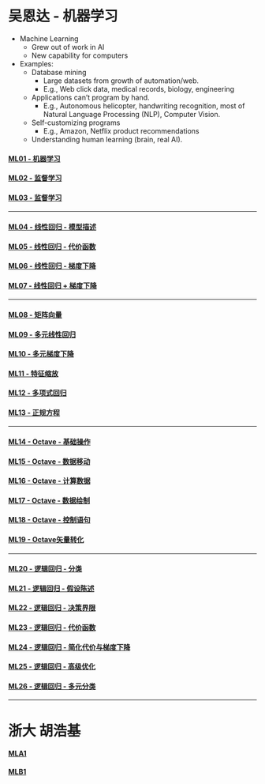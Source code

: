 # 吴恩达 - 机器学习

- Machine Learning
    - Grew out of work in AI
    - New capability for computers
- Examples:
    - Database mining
        - Large datasets from growth of automation/web.
        - E.g., Web click data, medical records, biology, engineering
    - Applications can’t program by hand.
        - E.g., Autonomous helicopter, handwriting recognition, most of Natural Language Processing (NLP), Computer Vision.
    - Self-customizing programs
        - E.g., Amazon, Netflix product recommendations
    - Understanding human learning (brain, real AI).

#### [ML01 - 机器学习](MachineL/ML01)
#### [ML02 - 监督学习](MachineL/ML02)
#### [ML03 - 监督学习](MachineL/ML03)
---
#### [ML04 - 线性回归 - 模型描述](MachineL/ML04)
#### [ML05 - 线性回归 - 代价函数](MachineL/ML05)
#### [ML06 - 线性回归 - 梯度下降](MachineL/ML06)
#### [ML07 - 线性回归 + 梯度下降](MachineL/ML07)
---
#### [ML08 - 矩阵向量](MachineL/ML08)
#### [ML09 - 多元线性回归](MachineL/ML09)
#### [ML10 - 多元梯度下降](MachineL/ML10)
#### [ML11 - 特征缩放](MachineL/ML11)
#### [ML12 - 多项式回归](MachineL/ML12)
#### [ML13 - 正规方程](MachineL/ML13)
--- 
#### [ML14 - Octave - 基础操作](MachineL/ML14)
#### [ML15 - Octave - 数据移动](MachineL/ML15)
#### [ML16 - Octave - 计算数据](MachineL/ML16)
#### [ML17 - Octave - 数据绘制](MachineL/ML17)
#### [ML18 - Octave - 控制语句](MachineL/ML18)
#### [ML19 - Octave矢量转化](MachineL/ML19)
---
#### [ML20 - 逻辑回归 - 分类](MachineL/ML20)
#### [ML21 - 逻辑回归 - 假设陈述](MachineL/ML21)
#### [ML22 - 逻辑回归 - 决策界限](MachineL/ML22)
#### [ML23 - 逻辑回归 - 代价函数](MachineL/ML23)
#### [ML24 - 逻辑回归 - 简化代价与梯度下降](MachineL/ML24)
#### [ML25 - 逻辑回归 - 高级优化](MachineL/ML25)
#### [ML26 - 逻辑回归 - 多元分类](MachineL/ML26)

---

# 浙大 胡浩基

#### [MLA1](MachineL/MLA1)
#### [MLB1](MachineL/MLB1)